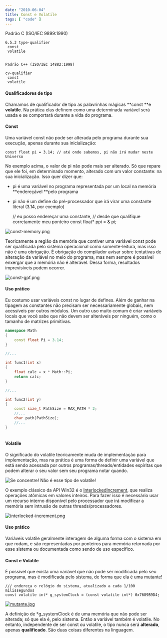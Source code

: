 ```yaml
---
date: "2010-06-04"
title: Const e Volatile
tags: [ "code" ]
---
```

Padrão C (ISO/IEC 9899:1990)
    
    6.5.3 type-qualifier
     const
     volatile

    
    Padrão C++ (ISO/IEC 14882:1998)
    
    cv-qualifier
     const
     volatile

#### Qualificadores de tipo

Chamamos de qualificador de tipo as palavrinhas mágicas **const **e **volatile**. Na prática elas definem como uma determinada variável será usada e se comportará durante a vida do programa.

#### Const

Uma variável const não pode ser alterada pelo programa durante sua execução, apenas durante sua inicialização:

    
    const float pi = 3.14; // até onde sabemos, pi não irá mudar neste Universo

No exemplo acima, o valor de pi não pode mais ser alterado. Só que repare que ele foi, em determinado momento, alterado com um valor constante: na sua inicialização. Isso quer dizer que:

    
  * pi é uma variável no programa representada por um local na memória **endereçável **pelo programa

    
  * pi não é um define do pré-processador que irá virar uma constante literal (3.14, por exemplo)

    
    // eu posso endereçar uma constante,
    // desde que qualifique corretamente meu ponteiro
    const float* ppi = & pi;

![const-memory.png](/images/V6eR9ln.png)

Teoricamente a região da memória que contiver uma variável const pode ser qualificada pelo sistema operacional como somente-leitura, mas isso não é uma obrigação. É obrigação do compilador avisar sobre tentativas de alteração da variável no meio do programa, mas nem sempre é possível enxergar que a memória não é alterável. Dessa forma, resultados imprevisíveis podem ocorrer.

![const-gpf.png](/images/d51bAIH.png)

#### Uso prático

Eu costumo usar variáveis const no lugar de defines. Além de ganhar na tipagem as constantes não precisam ser necessariamente globais, nem acessíveis por outros módulos. Um outro uso muito comum é criar variáveis locais que você sabe que não devem ser alteráveis por ninguém, como o tamanho de matrizes primitivas.

```cpp
namespace Math
{
	const float Pi = 3.14;
}

//...

int func1(int x)
{
	float calc = x * Math::Pi;
	return calc;
}

//...

int func2(int y)
{
	const size_t PathSize = MAX_PATH * 2;
	//...
	char path[PathSize];
	//...
}
 

```

#### Volatile

O significado do volatile teoricamente muda de implementação para implementação, mas na prática é uma forma de definir uma variável que está sendo acessada por outros programas/threads/entidades espíritas que podem alterar o seu valor sem seu programa notar quando.

![Se concentre! Não é esse tipo de volatile!](/images/carbzjo.jpg)

O exemplo clássico da API Win32 é o [InterlockedIncrement](http://msdn.microsoft.com/en-us/library/ms683614%28VS.85%29.aspx), que realiza operações atômicas em valores inteiros. Para fazer isso é necessário usar um recurso interno disponível pelo processador que irá modificar a memória sem intrusão de outras threads/processadores.

![interlocked-increment.png](/images/3mqVrqA.png)

#### Uso prático

Variáveis volatile geralmente interagem de alguma forma com o sistema em que rodam, e são representadas por ponteiros para memória retornada por esse sistema ou documentada como sendo de uso específico.

#### Const e Volatile

É possível que exista uma variável que não pode ser modificada pelo seu programa, mas é modificada pelo sistema, de forma que ela é uma mutante!

    
    /// endereça o relógio do sistema, atualizado a cada 1/100 milissegundos
    const volatile int* g_systemClock = (const volatile int*) 0x7689B9D4;

[![mutante.jpg](/images/4zUSxmJ.jpg) ](http://fotos-videos-incriveis.blogspot.com/2009/04/tubarao-mutante.html)

A definição de *g_systemClock é de uma memória que não pode ser alterada; só que ela é, pelo sistema. Então a variável também é volatile. No entanto, independente de ser const ou volatile, o tipo nunca será **alterado**, apenas **qualificado**. São duas coisas diferentes na linguagem.
